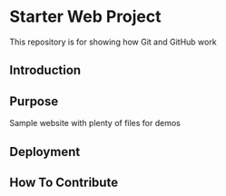 # Starter Web Project

This repository is for showing how Git and GitHub work

## Introduction


## Purpose

Sample website with plenty of files for demos

## Deployment

## How To Contribute